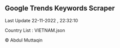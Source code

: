 

## Google Trends Keywords Scraper 
 
Last Update 22-11-2022 , 22:32:10

Country List :
VIETNAM.json



© Abdul Muttaqin 
